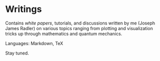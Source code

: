 # Writings
Contains _white papers_, tutorials, and discussions written by me (Joseph James Radler) on various topics ranging from plotting and visualization tricks up through mathematics and quantum mechanics. 

Languages: Markdown, TeX

Stay tuned.
